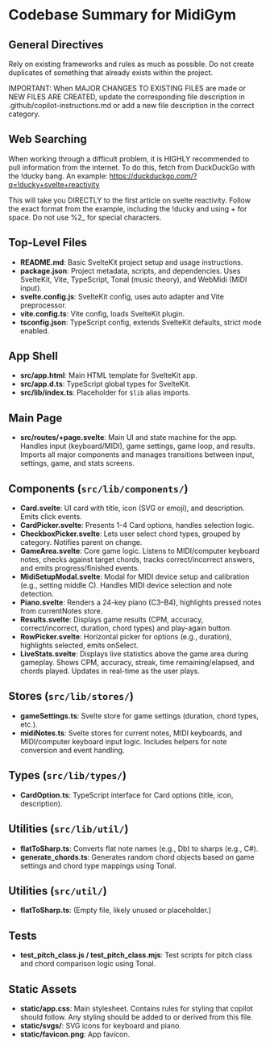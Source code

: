 # Codebase Summary for MidiGym

## General Directives

Rely on existing frameworks and rules as much as possible. Do not create duplicates of something that already exists within the project.

IMPORTANT: When MAJOR CHANGES TO EXISTING FILES are made or NEW FILES ARE CREATED, update the corresponding file description in .github/copilot-instructions.md or add a new file description in the correct category.

## Web Searching

When working through a difficult problem, it is HIGHLY recommended to pull information from the internet. To do this, fetch from DuckDuckGo with the !ducky bang.
An example: https://duckduckgo.com/?q=!ducky+svelte+reactivity

This will take you DIRECTLY to the first article on svelte reactivity. Follow the exact format from the example, including the !ducky and using + for space.
Do not use %2_ for special characters.

## Top-Level Files

- **README.md**: Basic SvelteKit project setup and usage instructions.
- **package.json**: Project metadata, scripts, and dependencies. Uses SvelteKit, Vite, TypeScript, Tonal (music theory), and WebMidi (MIDI input).
- **svelte.config.js**: SvelteKit config, uses auto adapter and Vite preprocessor.
- **vite.config.ts**: Vite config, loads SvelteKit plugin.
- **tsconfig.json**: TypeScript config, extends SvelteKit defaults, strict mode enabled.

## App Shell

- **src/app.html**: Main HTML template for SvelteKit app.
- **src/app.d.ts**: TypeScript global types for SvelteKit.
- **src/lib/index.ts**: Placeholder for `$lib` alias imports.

## Main Page

- **src/routes/+page.svelte**: Main UI and state machine for the app. Handles input (keyboard/MIDI), game settings, game loop, and results. Imports all major components and manages transitions between input, settings, game, and stats screens.

## Components (`src/lib/components/`)

- **Card.svelte**: UI card with title, icon (SVG or emoji), and description. Emits click events.
- **CardPicker.svelte**: Presents 1-4 Card options, handles selection logic.
- **CheckboxPicker.svelte**: Lets user select chord types, grouped by category. Notifies parent on change.
- **GameArea.svelte**: Core game logic. Listens to MIDI/computer keyboard notes, checks against target chords, tracks correct/incorrect answers, and emits progress/finished events.
- **MidiSetupModal.svelte**: Modal for MIDI device setup and calibration (e.g., setting middle C). Handles MIDI device selection and note detection.
- **Piano.svelte**: Renders a 24-key piano (C3–B4), highlights pressed notes from currentNotes store.
- **Results.svelte**: Displays game results (CPM, accuracy, correct/incorrect, duration, chord types) and play-again button.
- **RowPicker.svelte**: Horizontal picker for options (e.g., duration), highlights selected, emits onSelect.
- **LiveStats.svelte**: Displays live statistics above the game area during gameplay. Shows CPM, accuracy, streak, time remaining/elapsed, and chords played. Updates in real-time as the user plays.

## Stores (`src/lib/stores/`)

- **gameSettings.ts**: Svelte store for game settings (duration, chord types, etc.).
- **midiNotes.ts**: Svelte stores for current notes, MIDI keyboards, and MIDI/computer keyboard input logic. Includes helpers for note conversion and event handling.

## Types (`src/lib/types/`)

- **CardOption.ts**: TypeScript interface for Card options (title, icon, description).

## Utilities (`src/lib/util/`)

- **flatToSharp.ts**: Converts flat note names (e.g., Db) to sharps (e.g., C#).
- **generate_chords.ts**: Generates random chord objects based on game settings and chord type mappings using Tonal.

## Utilities (`src/util/`)

- **flatToSharp.ts**: (Empty file, likely unused or placeholder.)

## Tests

- **test_pitch_class.js / test_pitch_class.mjs**: Test scripts for pitch class and chord comparison logic using Tonal.

## Static Assets

- **static/app.css**: Main stylesheet. Contains rules for styling that copilot should follow. Any styling should be added to or derived from this file.
- **static/svgs/**: SVG icons for keyboard and piano.
- **static/favicon.png**: App favicon.